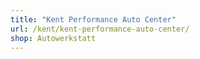 ```yaml
---
title: "Kent Performance Auto Center"
url: /kent/kent-performance-auto-center/
shop: Autowerkstatt
---
```

